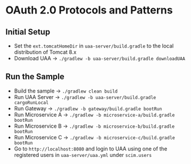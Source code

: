 # OAuth 2.0 Protocols and Patterns

## Initial Setup

- Set the `ext.tomcatHomeDir` in `uaa-server/build.gradle` to the local distribution of Tomcat 8.x
- Download UAA -> `./gradlew -b uaa-server/build.gradle downloadUAA`

## Run the Sample

- Build the sample -> `./gradlew clean build`
- Run UAA Server -> `./gradlew -b uaa-server/build.gradle cargoRunLocal`
- Run Gateway -> `./gradlew -b gateway/build.gradle bootRun`
- Run Microservice A -> `./gradlew -b microservice-a/build.gradle bootRun`
- Run Microservice B -> `./gradlew -b microservice-b/build.gradle bootRun`
- Run Microservice C -> `./gradlew -b microservice-c/build.gradle bootRun`
- Go to `http://localhost:8080` and login to UAA using one of the registered users in `uaa-server/uaa.yml` under `scim.users`
